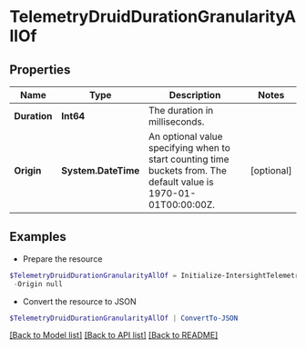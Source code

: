 # TelemetryDruidDurationGranularityAllOf
## Properties

Name | Type | Description | Notes
------------ | ------------- | ------------- | -------------
**Duration** | **Int64** | The duration in milliseconds. | 
**Origin** | **System.DateTime** | An optional value specifying when to start counting time buckets from. The default value is 1970-01-01T00:00:00Z. | [optional] 

## Examples

- Prepare the resource
```powershell
$TelemetryDruidDurationGranularityAllOf = Initialize-IntersightTelemetryDruidDurationGranularityAllOf  -Duration null `
 -Origin null
```

- Convert the resource to JSON
```powershell
$TelemetryDruidDurationGranularityAllOf | ConvertTo-JSON
```

[[Back to Model list]](../README.md#documentation-for-models) [[Back to API list]](../README.md#documentation-for-api-endpoints) [[Back to README]](../README.md)


